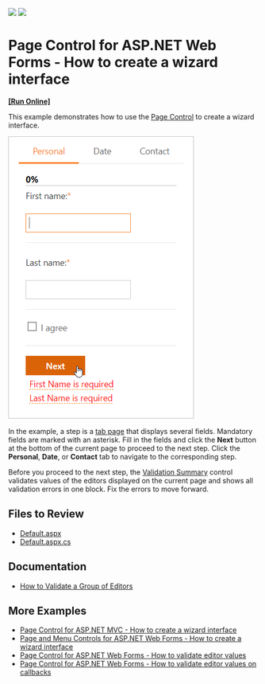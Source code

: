<!-- default badges list -->
[![](https://img.shields.io/badge/Open_in_DevExpress_Support_Center-FF7200?style=flat-square&logo=DevExpress&logoColor=white)](https://supportcenter.devexpress.com/ticket/details/E3050)
[![](https://img.shields.io/badge/📖_How_to_use_DevExpress_Examples-e9f6fc?style=flat-square)](https://docs.devexpress.com/GeneralInformation/403183)
<!-- default badges end -->
# Page Control for ASP.NET Web Forms - How to create a wizard interface
<!-- run online -->
**[[Run Online]](https://codecentral.devexpress.com/e3050/)**
<!-- run online end -->

This example demonstrates how to use the [Page Control](https://docs.devexpress.com/AspNet/DevExpress.Web.ASPxPageControl) to create a wizard interface.

![Create a Wizard](create-a-wizard.png)

In the example, a step is a [tab page](https://docs.devexpress.com/AspNet/DevExpress.Web.TabPage) that displays several fields. Mandatory fields are marked with an asterisk. Fill in the fields and click the **Next** button at the bottom of the current page to proceed to the next step. Click the **Personal**, **Date**, or **Contact** tab to navigate to the corresponding step.

Before you proceed to the next step, the [Validation Summary](https://docs.devexpress.com/AspNet/11626/components/data-editors/validationsummary) control validates values of the editors displayed on the current page and shows all validation errors in one block. Fix the errors to move forward.

## Files to Review

* [Default.aspx](./CS/Default.aspx)
* [Default.aspx.cs](./CS/Default.aspx.cs) 

## Documentation

* [How to Validate a Group of Editors](https://docs.devexpress.com/AspNet/11132/components/data-editors/common-concepts/validation/examples/how-to-validate-a-group-of-editors)

## More Examples

- [Page Control for ASP.NET MVC - How to create a wizard interface](https://github.com/DevExpress-Examples/how-to-organize-wizard-interface-within-pagecontrol-extension-e3403)
- [Page and Menu Controls for ASP.NET Web Forms - How to create a wizard interface](https://github.com/DevExpress-Examples/how-to-organize-wizard-interface-within-aspxpagecontrol-and-aspxmenu-e3052)
- [Page Control for ASP.NET Web Forms - How to validate editor values](https://github.com/DevExpress-Examples/validation-within-a-multi-page-container-e12)
- [Page Control for ASP.NET Web Forms - How to validate editor values on callbacks](https://github.com/DevExpress-Examples/validation-within-a-multipage-container-on-callbacks-e334)
